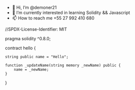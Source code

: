 - 👋 Hi, I’m @demoner21
- 👀 I’m currently interested in learning Solidity && Javascript
- 📫 How to reach me +55 27 992 410 680 

//SPDX-License-Identifier: MIT

pragma solidity ^0.8.0;

contract hello {

    string public name = "Hello";

    function _updateName(string memory _newName) public {
        name = _newName;
    }

}
